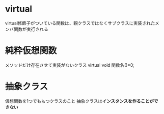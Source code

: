 # virtual
virtual修飾子がついている関数は、親クラスではなくサブクラスに実装されたメンバ関数が実行される

# 純粋仮想関数
メソッドだけ存在させて実装がないクラス 
virtual void 関数名()=0;

# 抽象クラス
仮想関数を1つでももつクラスのこと 
抽象クラスは**インスタンスを作ることができない**